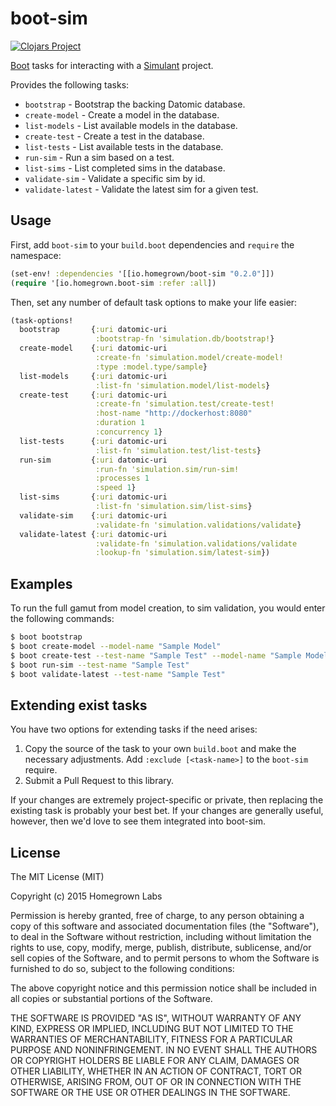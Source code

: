 # boot-sim
[![Clojars Project](http://clojars.org/io.homegrown/boot-sim/latest-version.svg)](http://clojars.org/io.homegrown/boot-sim)

[Boot][1] tasks for interacting with a [Simulant][2] project.

Provides the following tasks:
* `bootstrap` - Bootstrap the backing Datomic database.
* `create-model` - Create a model in the database.
* `list-models` - List available models in the database.
* `create-test` - Create a test in the database.
* `list-tests` - List available tests in the database.
* `run-sim` - Run a sim based on a test.
* `list-sims` - List completed sims in the database.
* `validate-sim` - Validate a specific sim by id.
* `validate-latest` - Validate the latest sim for a given test.

## Usage

First, add `boot-sim` to your `build.boot` dependencies and `require` the
namespace:

```clj
(set-env! :dependencies '[[io.homegrown/boot-sim "0.2.0"]])
(require '[io.homegrown.boot-sim :refer :all])
```

Then, set any number of default task options to make your life easier:

```clj
(task-options!
  bootstrap       {:uri datomic-uri
                   :bootstrap-fn 'simulation.db/bootstrap!}
  create-model    {:uri datomic-uri
                   :create-fn 'simulation.model/create-model!
                   :type :model.type/sample}
  list-models     {:uri datomic-uri
                   :list-fn 'simulation.model/list-models}
  create-test     {:uri datomic-uri
                   :create-fn 'simulation.test/create-test!
                   :host-name "http://dockerhost:8080"
                   :duration 1
                   :concurrency 1}
  list-tests      {:uri datomic-uri
                   :list-fn 'simulation.test/list-tests}
  run-sim         {:uri datomic-uri
                   :run-fn 'simulation.sim/run-sim!
                   :processes 1
                   :speed 1}
  list-sims       {:uri datomic-uri
                   :list-fn 'simulation.sim/list-sims}
  validate-sim    {:uri datomic-uri
                   :validate-fn 'simulation.validations/validate}
  validate-latest {:uri datomic-uri
                   :validate-fn 'simulation.validations/validate
                   :lookup-fn 'simulation.sim/latest-sim})
```

## Examples

To run the full gamut from model creation, to sim validation, you would enter
the following commands:

```bash
$ boot bootstrap
$ boot create-model --model-name "Sample Model"
$ boot create-test --test-name "Sample Test" --model-name "Sample Model"
$ boot run-sim --test-name "Sample Test"
$ boot validate-latest --test-name "Sample Test"
```

## Extending exist tasks

You have two options for extending tasks if the need arises:

1. Copy the source of the task to your own `build.boot` and make the necessary
   adjustments. Add `:exclude [<task-name>]` to the `boot-sim` require.
2. Submit a Pull Request to this library.

If your changes are extremely project-specific or private, then replacing the
existing task is probably your best bet. If your changes are generally useful,
however, then we'd love to see them integrated into boot-sim.

## License

The MIT License (MIT)

Copyright (c) 2015 Homegrown Labs

Permission is hereby granted, free of charge, to any person obtaining a copy
of this software and associated documentation files (the "Software"), to deal
in the Software without restriction, including without limitation the rights
to use, copy, modify, merge, publish, distribute, sublicense, and/or sell
copies of the Software, and to permit persons to whom the Software is
furnished to do so, subject to the following conditions:

The above copyright notice and this permission notice shall be included in all
copies or substantial portions of the Software.

THE SOFTWARE IS PROVIDED "AS IS", WITHOUT WARRANTY OF ANY KIND, EXPRESS OR
IMPLIED, INCLUDING BUT NOT LIMITED TO THE WARRANTIES OF MERCHANTABILITY,
FITNESS FOR A PARTICULAR PURPOSE AND NONINFRINGEMENT. IN NO EVENT SHALL THE
AUTHORS OR COPYRIGHT HOLDERS BE LIABLE FOR ANY CLAIM, DAMAGES OR OTHER
LIABILITY, WHETHER IN AN ACTION OF CONTRACT, TORT OR OTHERWISE, ARISING FROM,
OUT OF OR IN CONNECTION WITH THE SOFTWARE OR THE USE OR OTHER DEALINGS IN THE
SOFTWARE.

[1]: https://github.com/tailrecursion/boot
[2]: https://github.com/Datomic/simulant
